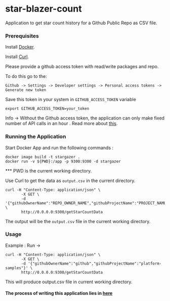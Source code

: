 # star-blazer-count
Application to get star count history for a Github Public Repo as CSV file.

### Prerequisites

Install [Docker](https://docs.docker.com/get-docker/).

Install [Curl](https://curl.se/dlwiz/?type=bin).

Please provide a github access token with read/write packages and repo.

To do this go to the:

`Github -> Settings -> Developer settings -> Personal access tokens -> Generate new token`


Save this token in your system in `GITHUB_ACCESS_TOKEN` variable


    export GITHUB_ACCESS_TOKEN=your_token
    
Info -> Without the Github access token, the application can only make fixed number of API calls in an hour .
Read more about [this](https://docs.github.com/en/developers/apps/rate-limits-for-github-apps). 


### Running the Application
	
Start Docker App and run the following commands :

	docker image build -t stargazer .
	docker run -v ${PWD}:/app -p 9300:9300 -d stargazer

*** PWD is the current working directory.

Use Curl to get the data as `output.csv` in the current directory.
    
    curl -H "Content-Type: application/json" \
           -X GET \
           -d '{"githubOwnerName":"REPO_OWNER_NAME","githubProjectName":"PROJECT_NAME"}' \
           http://0.0.0.0:9300/getStarCountData
           
The output will be the `output.csv` file in the current working directory.

### Usage

Example : Run -> 

    curl -H "Content-Type: application/json" \
           -X GET \
           -d '{"githubOwnerName":"github","githubProjectName":"platform-samples"}' \
           http://0.0.0.0:9300/getStarCountData
           
This will produce output.csv file in current working directory. 

#### The process of writing this application lies in [here](https://github.com/deppmish2/star-blazer-count/blob/main/PROCESS.md)
